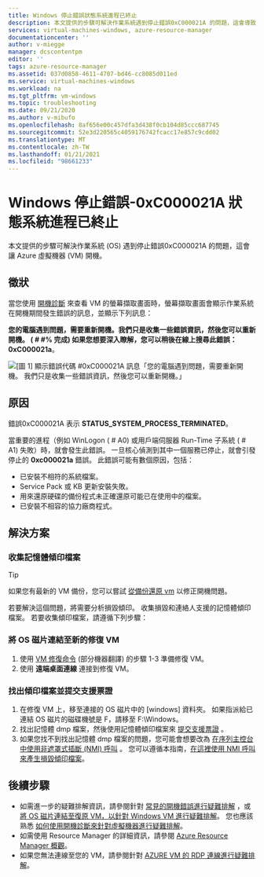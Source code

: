 ```yaml
---
title: Windows 停止錯誤狀態系統進程已終止
description: 本文提供的步驟可解決作業系統遇到停止錯誤0xC000021A 的問題，這會導致無法啟動 Azure 虛擬機器。
services: virtual-machines-windows, azure-resource-manager
documentationcenter: ''
author: v-miegge
manager: dcscontentpm
editor: ''
tags: azure-resource-manager
ms.assetid: 037d0858-4611-4707-bd46-cc8085d011ed
ms.service: virtual-machines-windows
ms.workload: na
ms.tgt_pltfrm: vm-windows
ms.topic: troubleshooting
ms.date: 09/21/2020
ms.author: v-mibufo
ms.openlocfilehash: 8af656e00c457dfa3d438f0cb104d85ccc687745
ms.sourcegitcommit: 52e3d220565c4059176742fcacc17e857c9cdd02
ms.translationtype: MT
ms.contentlocale: zh-TW
ms.lasthandoff: 01/21/2021
ms.locfileid: "98661233"
---
```

# <a name="windows-stop-error---0xc000021a-status-system-process-terminated"></a>Windows 停止錯誤-0xC000021A 狀態系統進程已終止

本文提供的步驟可解決作業系統 (OS) 遇到停止錯誤0xC000021A 的問題，這會讓 Azure 虛擬機器 (VM) 開機。

## <a name="symptom"></a>徵狀

當您使用 [開機診斷](./boot-diagnostics.md) 來查看 VM 的螢幕擷取畫面時，螢幕擷取畫面會顯示作業系統在開機期間發生錯誤的訊息，並顯示下列訊息：

**您的電腦遇到問題，需要重新開機。我們只是收集一些錯誤資訊，然後您可以重新開機。 ( # #% 完成) 如果您想要深入瞭解，您可以稍後在線上搜尋此錯誤： 0xC000021a**。

  ![[圖 1] 顯示錯誤代碼 #0xC000021A 訊息「您的電腦遇到問題，需要重新開機。 我們只是收集一些錯誤資訊，然後您可以重新開機。」](./media/windows-stop-error-system-process-terminated/1-pc-problem-restart.png)

## <a name="cause"></a>原因

錯誤0xC000021A 表示 **STATUS_SYSTEM_PROCESS_TERMINATED**。

當重要的進程（例如 WinLogon ( # A0) 或用戶端伺服器 Run-Time 子系統 ( # A1) 失敗）時，就會發生此錯誤。 一旦核心偵測到其中一個服務已停止，就會引發停止的 **0xc000021a** 錯誤。 此錯誤可能有數個原因，包括：

- 已安裝不相符的系統檔案。
- Service Pack 或 KB 更新安裝失敗。
- 用來還原硬碟的備份程式未正確還原可能已在使用中的檔案。
- 已安裝不相容的協力廠商程式。

## <a name="solution"></a>解決方案

### <a name="collect-the-memory-dump-file"></a>收集記憶體傾印檔案

> [!TIP]
> 如果您有最新的 VM 備份，您可以嘗試 [從備份還原 vm](../../backup/backup-azure-arm-restore-vms.md) 以修正開機問題。


若要解決這個問題，將需要分析損毀傾印。 收集損毀和連絡人支援的記憶體傾印檔案。 若要收集傾印檔案，請遵循下列步驟：

### <a name="attach-the-os-disk-to-a-new-repair-vm"></a>將 OS 磁片連結至新的修復 VM

1.  使用 [VM 修復命令](./repair-windows-vm-using-azure-virtual-machine-repair-commands.md) \(部分機器翻譯\) 的步驟 1-3 準備修復 VM。
2.  使用 **遠端桌面連線** 連接到修復 VM。

### <a name="locate-the-dump-file-and-submit-a-support-ticket"></a>找出傾印檔案並提交支援票證

1.  在修復 VM 上，移至連接的 OS 磁片中的 [windows] 資料夾。 如果指派給已連結 OS 磁片的磁碟機號是 F，請移至 F:\Windows。
2.  找出記憶體 dmp 檔案，然後使用記憶體傾印檔案來 [提交支援票證](https://portal.azure.com/?#blade/Microsoft_Azure_Support/HelpAndSupportBlade) 。
3.  如果您找不到找出記憶體 dmp 檔案的問題，您可能會想要改為 [在序列主控台中使用非遮罩式插斷 (NMI) 呼叫](./serial-console-windows.md#use-the-serial-console-for-nmi-calls) 。 您可以遵循本指南，[在這裡使用 NMI 呼叫來產生損毀傾印檔案](/windows/client-management/generate-kernel-or-complete-crash-dump)。

## <a name="next-steps"></a>後續步驟

- 如需進一步的疑難排解資訊，請參閱針對 [常見的開機錯誤進行疑難排解](./boot-error-troubleshoot.md) ，或 [將 OS 磁片連結至復原 VM，以針對 Windows VM 進行疑難排解](./troubleshoot-recovery-disks-windows.md)。 您也應該熟悉 [如何使用開機診斷來針對虛擬機器進行疑難排解](./boot-diagnostics.md)。
- 如需使用 Resource Manager 的詳細資訊，請參閱 [Azure Resource Manager 概觀](../../azure-resource-manager/management/overview.md)。
- 如果您無法連線至您的 VM，請參閱針對 [AZURE VM 的 RDP 連線進行疑難排解](./troubleshoot-rdp-connection.md)。